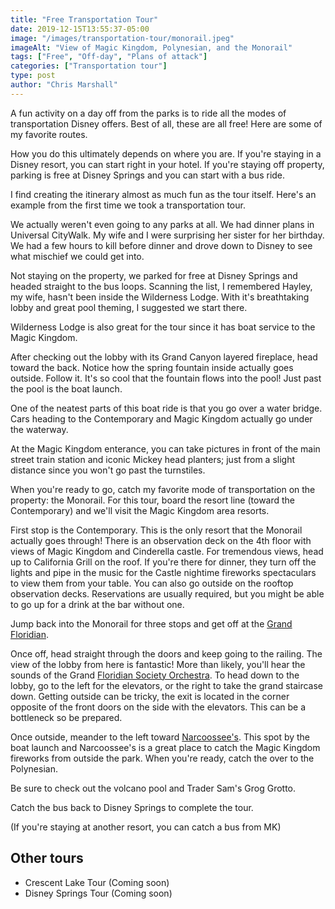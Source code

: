 ```yaml
---
title: "Free Transportation Tour"
date: 2019-12-15T13:55:37-05:00
image: "/images/transportation-tour/monorail.jpeg"
imageAlt: "View of Magic Kingdom, Polynesian, and the Monorail"
tags: ["Free", "Off-day", "Plans of attack"]
categories: ["Transportation tour"]
type: post
author: "Chris Marshall"
---
```


A fun activity on a day off from the parks is to ride all the modes of
transportation Disney offers. Best of all, these are all free! Here are
some of my favorite routes.

<!--more-->

How you do this ultimately depends on where you are. If you're staying in a
Disney resort, you can start right in your hotel. If you're staying off
property, parking is free at Disney Springs and you can start with a bus ride.

I find creating the itinerary almost as much fun as the tour itself. Here's an
example from the first time we took a transportation tour.

We actually weren't even going to any parks at all. We had dinner plans in
Universal CityWalk. My wife and I were surprising her sister for her birthday.
We had a few hours to kill before dinner and drove down to Disney to see what
mischief we could get into.

Not staying on the property, we parked for free at Disney Springs and headed
straight to the bus loops. Scanning the list, I remembered Hayley, my wife,
hasn't been inside the Wilderness Lodge. With it's breathtaking lobby and great
pool theming, I suggested we start there. 

Wilderness Lodge is also great for the tour since it has boat service to the
Magic Kingdom.

After checking out the lobby with its Grand Canyon layered fireplace, head
toward the back. Notice how the spring fountain inside actually goes outside.
Follow it. It's so cool that the fountain flows into the pool! Just past the
pool is the boat launch.

One of the neatest parts of this boat ride is that you go over a water bridge.
Cars heading to the Contemporary and Magic Kingdom actually go under the
waterway.

At the Magic Kingdom enterance, you can take pictures in front of the main
street train station and iconic Mickey head planters; just from a slight
distance since you won't go past the turnstiles.

When you're ready to go, catch my favorite mode of transportation on the
property: the Monorail. For this tour, board the resort line (toward the
Contemporary) and we'll visit the Magic Kingdom area resorts.

First stop is the Contemporary. This is the only resort that the Monorail
actually goes through! There is an observation deck on the 4th floor with views
of Magic Kingdom and Cinderella castle. For tremendous views, head up to
California Grill on the roof. If you're there for dinner, they turn off the
lights and pipe in the music for the Castle nightime fireworks spectaculars to
view them from your table. You can also go outside on the rooftop observation
decks. Reservations are usually required, but you might be able to go up for a
drink at the bar without one.

Jump back into the Monorail for three stops and get off at the [Grand
Floridian](2).

Once off, head straight through the doors and keep going to the railing. The
view of the lobby from here is fantastic! More than likely, you'll hear the
sounds of the Grand [Floridian Society Orchestra](3). To head down to the
lobby, go to the left for the elevators, or the right to take the grand
staircase down. Getting outside can be tricky, the exit is located in the
corner opposite of the front doors on the side with the elevators. This
can be a bottleneck so be prepared.

Once outside, meander to the left toward [Narcoossee's](4). This spot by the
boat launch and Narcoossee's is a great place to catch the Magic Kingdom
fireworks from outside the park. When you're ready, catch the over to
the Polynesian. 

Be sure to check out the volcano pool and Trader Sam's Grog Grotto.

Catch the bus back to Disney Springs to complete the tour.

(If you're staying at another resort, you can catch a bus from MK)

## Other tours

- Crescent Lake Tour (Coming soon)
- Disney Springs Tour (Coming soon)


[2]: https://disneyworld.disney.go.com/resorts/grand-floridian-resort-and-spa/
[3]: https://disneyworld.disney.go.com/entertainment/grand-floridian-resort-and-spa/grand-floridian-society-orchestra/
[4]: https://disneyworld.disney.go.com/dining/grand-floridian-resort-and-spa/narcoossees/
